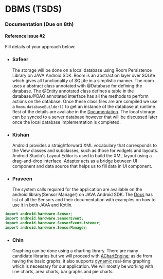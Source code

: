 # DBMS (TSDS)

### Documentation (Due on 8th)
#### Reference issue #2
Fill details of your approach below:

- ### Safeer

  The storage will be done on a local database using Room Persistence Library on JAVA Android SDK. Room is an abstraction layer over SQLite which gives all functionality of SQLite in a simplistic manner. The room uses a abstract class annotated with @Database for defining the database. The @Entity annotated class defines a table in the database.@DAO annotated interface has all the methods to perform actions on the database. Once these class files are are compiled we use a ```Room.databaseBuilder()``` to get an instance of the database at runtime. Rest of the details are availabe in the [Documentation](https://developer.android.com/training/data-storage/room). The local storage can be synced to a server database however that will be discussed later once the local database implementation is completed.

- ### Kishan

  Android provides a straightforward XML vocabulary that corresponds to the View classes and subclasses, such as those for widgets and layouts. Android Studio's Layout Editor is used to build the XML layout using a drag-and-drop interface. Adapter acts as a bridge between UI component and data source that helps us to fill data in UI component.

- ### Praveen
  The system calls required for the application are available on the android library(Sensor Manager) on JAVA Android SDK.
The [Docs](https://developer.android.com/guide/topics/sensors/sensors_overview) has list of all the Sensors and their documentation with examples on how to use it in both JAVA and Kotlin.
``` java
import android.hardware.Sensor;
import android.hardware.SensorEvent;
import android.hardware.SensorEventListener;
import android.hardware.SensorManager;
```

- ### Chin
  Graphing can be done using a charting library. There are many candidate libraries but we will proceed with [AChartEngine](https://github.com/ddanny/achartengine); aside from having the basic graphs, it also supports [dynamic](http://wptrafficanalyzer.in/blog/android-dynamic-chart-using-achartengine/) real-time graphing which is necessary for our application. We will mostly be working with line charts, area charts, bar graphs and pie charts.  
